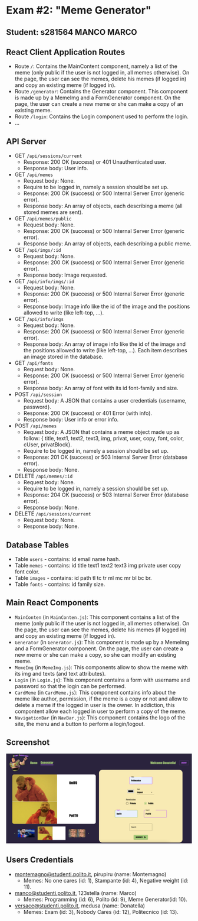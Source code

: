 # Exam #2: "Meme Generator"

## Student: s281564 MANCO MARCO

## React Client Application Routes

- Route `/`: Contains the MainContent component, namely a list of the meme (only public if the user is not logged in, all memes otherwise). On the page, the user can see the memes, delete his memes (if logged in) and copy an existing meme (if logged in).
- Route `/generator`: Contains the Generator component. This component is made up by a MemeImg and a FormGenerator component. On the page, the user can create a new meme or she can make a copy of an existing meme.
- Route `/login`: Contains the Login component used to perform the login.
- ...

## API Server

- GET `/api/sessions/current`
  - Response: 200 OK (success) or 401 Unauthenticated user.
  - Response body: User info.
- GET `/api/memes`
  - Request body: None.
  - Require to be logged in, namely a session should be set up.
  - Response: 200 OK (success) or 500 Internal Server Error (generic error).
  - Response body: An array of objects, each describing a meme (all stored memes are sent).
- GET `/api/memes/public`
  - Request body: None.
  - Response: 200 OK (success) or 500 Internal Server Error (generic error).
  - Response body: An array of objects, each describing a public meme.
- GET `/api/imgs/:id`
  - Request body: None.
  - Response: 200 OK (success) or 500 Internal Server Error (generic error).
  - Response body: Image requested.
- GET `/api/info/imgs/:id`
  - Request body: None.
  - Response: 200 OK (success) or 500 Internal Server Error (generic error).
  - Response body: Image info like the id of the image and the positions allowed to write (like left-top, ...).
- GET `/api/info/imgs`
  - Request body: None.
  - Response: 200 OK (success) or 500 Internal Server Error (generic error).
  - Response body: An array of image info like the id of the image and the positions allowed to write (like left-top, ...). Each item describes an image stored in the database.
- GET `/api/fonts`
  - Request body: None.
  - Response: 200 OK (success) or 500 Internal Server Error (generic error).
  - Response body: An array of font with its id font-family and size.
- POST `/api/session`
  - Request body: A JSON that contains a user credentials {username, password}.
  - Response: 200 OK (success) or 401 Error (with info).
  - Response body: User info or error info.
- POST `/api/memes`
  - Request body: A JSON that contains a meme object made up as follow:  { title, text1, text2, text3, img, privat, user, copy, font, color, cUser,  privatBlock}.
  - Require to be logged in, namely a session should be set up.
  - Response: 201 OK (success) or 503 Internal Server Error (database error).
  - Response body: None.
- DELETE `/api/memes/:id`
  - Request body: None.
  - Require to be logged in, namely a session should be set up.
  - Response: 204 OK (success) or 503 Internal Server Error (database error).
  - Response body: None.
- DELETE `/api/sessions/current`
  - Request body: None.
  - Response body: None.

## Database Tables

- Table `users` - contains: id email name hash.
- Table `memes` - contains: id title text1 text2 text3 img private user copy font color.
- Table `images` - contains: id path tl tc tr ml mc mr bl bc br.
- Table `fonts` - contains: id family size.

## Main React Components

- `MainConten` (in `MainConten.js`): This component contains a list of the meme (only public if the user is not logged in, all memes otherwise). On the page, the user can see the memes, delete his memes (if logged in) and copy an existing meme (if logged in).
- `Generator` (in `Generator.js`): This component is made up by a MemeImg and a FormGenerator component. On the page, the user can create a new meme or she can make a copy, so she can modify an existing meme.
- `MemeImg` (in `MemeImg.js`): This components allow to show the meme with its img and texts (and text attributes).
- `Login` (in `Login.js`): This component contains a form with username and password so that the login can be performed.
- `CardMeme` (in `CardMeme.js`): This component contains info about the meme like author, permission, if the meme is a copy or not and allow to delete a meme if the logged in user is the owner. In addiction, this compontent allow each logged in user to perform a copy of the meme.
- `NavigationBar` (in `NavBar.js`): This component contains the logo of the site, the menu and a button to perform a login/logout.

## Screenshot

![Screenshot](./img/screenshot.png)

## Users Credentials

- montemagno@studenti.polito.it, pirupiru (name: Montemagno)
  - Memes: No one cares (id: 1), Stampante (id: 4), Negative weight (id: 11).
- manco@studenti.polito.it, 123stella (name: Marco)
  - Memes: Programming (id: 6), Polito (id: 9), Meme Generator(id: 10).
- versace@studenti.polito.it, medusa (name: Donatella)
  - Memes: Exam (id: 3), Nobody Cares (id: 12), Politecnico (id: 13).
